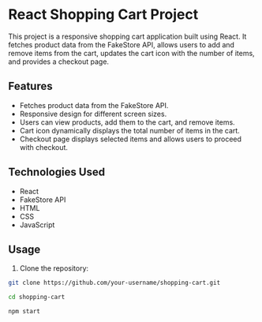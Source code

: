 # React Shopping Cart Project

This project is a responsive shopping cart application built using React. It fetches product data from the FakeStore API, allows users to add and remove items from the cart, updates the cart icon with the number of items, and provides a checkout page.

## Features

- Fetches product data from the FakeStore API.
- Responsive design for different screen sizes.
- Users can view products, add them to the cart, and remove items.
- Cart icon dynamically displays the total number of items in the cart.
- Checkout page displays selected items and allows users to proceed with checkout.

## Technologies Used

- React
- FakeStore API
- HTML
- CSS
- JavaScript

## Usage

1. Clone the repository:

```bash
git clone https://github.com/your-username/shopping-cart.git

cd shopping-cart

npm start
```
